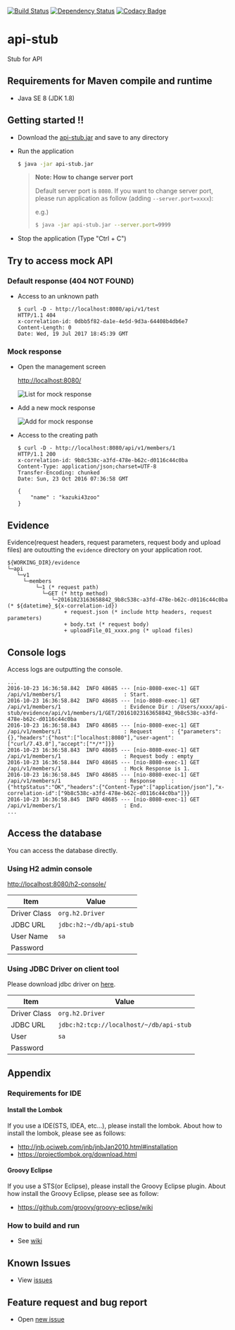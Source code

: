 
[![Build Status](https://travis-ci.org/kazuki43zoo/api-stub.svg?branch=master)](https://travis-ci.org/kazuki43zoo/api-stub)
[![Dependency Status](https://www.versioneye.com/user/projects/57dcb1dc037c200040cdcef9/badge.svg?style=flat-square)](https://www.versioneye.com/user/projects/57dcb1dc037c200040cdcef9)
[![Codacy Badge](https://api.codacy.com/project/badge/Grade/4ff22966f0a848fa9a880fd1fc0f50e6)](https://www.codacy.com/app/kazuki43zoo/api-stub?utm_source=github.com&amp;utm_medium=referral&amp;utm_content=kazuki43zoo/api-stub&amp;utm_campaign=Badge_Grade)

# api-stub
Stub for API

## Requirements for Maven compile and runtime

* Java SE 8 (JDK 1.8)


## Getting started !!

* Download the [api-stub.jar](../../releases/download/1.1.3.RELEASE/api-stub.jar) and save to any directory

* Run the application
  
  ```bash
  $ java -jar api-stub.jar
  ```

  > **Note: How to change server port**
  > 
  > Default server port is `8080`.
  > If you want to change server port, please run application as follow (adding `--server.port=xxxx`):
  > 
  > e.g.)
  > 
  > ```bash
  > $ java -jar api-stub.jar --server.port=9999
  > ```

* Stop the application (Type "Ctrl + C")


## Try to access mock API

### Default response (404 NOT FOUND)

* Access to an unknown path

  ```text
  $ curl -D - http://localhost:8080/api/v1/test
  HTTP/1.1 404 
  x-correlation-id: 0dbb5f82-da1e-4e5d-9d3a-64408b4db6e7
  Content-Length: 0
  Date: Wed, 19 Jul 2017 18:45:39 GMT
  
  ```

### Mock response

* Open the management screen

  [http://localhost:8080/](http://localhost:8080/)

  ![List for mock response](material/list-screen.png)

* Add a new mock response

  ![Add for mock response](material/create-screen.png)

* Access to the creating path

  ```text
  $ curl -D - http://localhost:8080/api/v1/members/1
  HTTP/1.1 200 
  x-correlation-id: 9b8c538c-a3fd-478e-b62c-d0116c44c0ba
  Content-Type: application/json;charset=UTF-8
  Transfer-Encoding: chunked
  Date: Sun, 23 Oct 2016 07:36:58 GMT
  
  {
      "name" : "kazuki43zoo"
  }
  ```

## Evidence

Evidence(request headers, request parameters, request body and upload files) are outoutting the `evidence` directory on your application root.

  ```text
  ${WORKING_DIR}/evidence
  └─api
     └─v1
       └─members
           └─1 (* request path)
             └─GET (* http method)
                └─20161023163658842_9b8c538c-a3fd-478e-b62c-d0116c44c0ba (* ${datetime}_${x-correlation-id})
                    + request.json (* include http headers, request parameters)
                    + body.txt (* request body)
                    + uploadFile_01_xxxx.png (* upload files)
  ```

## Console logs

Access logs are outputting the console.

```text
...
2016-10-23 16:36:58.842  INFO 48685 --- [nio-8080-exec-1] GET /api/v1/members/1                    : Start.
2016-10-23 16:36:58.842  INFO 48685 --- [nio-8080-exec-1] GET /api/v1/members/1                    : Evidence Dir : /Users/xxxx/api-stub/evidence/api/v1/members/1/GET/20161023163658842_9b8c538c-a3fd-478e-b62c-d0116c44c0ba
2016-10-23 16:36:58.843  INFO 48685 --- [nio-8080-exec-1] GET /api/v1/members/1                    : Request      : {"parameters":{},"headers":{"host":["localhost:8080"],"user-agent":["curl/7.43.0"],"accept":["*/*"]}}
2016-10-23 16:36:58.843  INFO 48685 --- [nio-8080-exec-1] GET /api/v1/members/1                    : Request body : empty
2016-10-23 16:36:58.844  INFO 48685 --- [nio-8080-exec-1] GET /api/v1/members/1                    : Mock Response is 1.
2016-10-23 16:36:58.845  INFO 48685 --- [nio-8080-exec-1] GET /api/v1/members/1                    : Response     : {"httpStatus":"OK","headers":{"Content-Type":["application/json"],"x-correlation-id":["9b8c538c-a3fd-478e-b62c-d0116c44c0ba"]}}
2016-10-23 16:36:58.845  INFO 48685 --- [nio-8080-exec-1] GET /api/v1/members/1                    : End.
...
```

## Access the database

You can access the database directly.

### Using H2 admin console

[http://localhost:8080/h2-console/](http://localhost:8080/h2-console/)

| Item | Value |
| ---- | ----- |
| Driver Class | `org.h2.Driver` |
| JDBC URL | `jdbc:h2:~/db/api-stub` |
| User Name | `sa` |
| Password | |

### Using JDBC Driver on client tool

Please download jdbc driver on [here](http://repo2.maven.org/maven2/com/h2database/h2/1.4.193/h2-1.4.193.jar).

| Item | Value |
| ---- | ----- |
| Driver Class | `org.h2.Driver` |
| JDBC URL | `jdbc:h2:tcp://localhost/~/db/api-stub` |
| User | `sa` |
| Password | |


## Appendix

### Requirements for IDE

#### Install the Lombok

If you use a IDE(STS, IDEA, etc...), please install the lombok. About how to install the lombok, please see as follows:

* http://jnb.ociweb.com/jnb/jnbJan2010.html#installation
* https://projectlombok.org/download.html

#### Groovy Eclipse

If you use a STS(or Eclipse), please install the Groovy Eclipse plugin. About how install the Groovy Eclipse, please see as follow:

* https://github.com/groovy/groovy-eclipse/wiki

### How to build and run

* See [wiki](../../wiki/How-to-build-&-run)

## Known Issues

* View [issues](../../issues)

## Feature request and bug report

* Open [new issue](../../issues/new)

